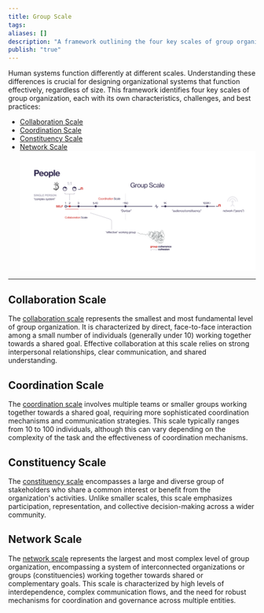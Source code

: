 ```yaml
---
title: Group Scale
tags: 
aliases: []
description: "A framework outlining the four key scales of group organization, tailored for DAO contexts."
publish: "true"
---
```


Human systems function differently at different scales. Understanding these differences is crucial for designing organizational systems that function effectively, regardless of size. This framework identifies four key scales of group organization, each with its own characteristics, challenges, and best practices:

- [Collaboration Scale](notes/dao-primitives/framework/scale/collaboration.md)
- [Coordination Scale](notes/dao-primitives/framework/scale/coordination.md)
- [Constituency Scale](notes/dao-primitives/framework/scale/constituency.md)
- [Network Scale](notes/dao-primitives/framework/scale/network.md)
![](attachments/Pasted%20image%2020250213110400.png)
---

## Collaboration Scale

The [collaboration scale](notes/dao-primitives/framework/scale/collaboration.md) represents the smallest and most fundamental level of group organization. It is characterized by direct, face-to-face interaction among a small number of individuals (generally under 10) working together towards a shared goal.  Effective collaboration at this scale relies on strong interpersonal relationships, clear communication, and shared understanding. 

## Coordination Scale

The [coordination scale](notes/dao-primitives/framework/scale/coordination.md) involves multiple teams or smaller groups working together towards a shared goal, requiring more sophisticated coordination mechanisms and communication strategies.  This scale typically ranges from 10 to 100 individuals, although this can vary depending on the complexity of the task and the effectiveness of coordination mechanisms.  

## Constituency Scale

The [constituency scale](notes/dao-primitives/framework/scale/constituency.md) encompasses a large and diverse group of stakeholders who share a common interest or benefit from the organization's activities.  Unlike smaller scales, this scale emphasizes participation, representation, and collective decision-making across a wider community.  

## Network Scale

The [network scale](notes/dao-primitives/framework/scale/network.md) represents the largest and most complex level of group organization, encompassing a system of interconnected organizations or groups (constituencies) working together towards shared or complementary goals. This scale is characterized by high levels of interdependence, complex communication flows, and the need for robust mechanisms for coordination and governance across multiple entities. 